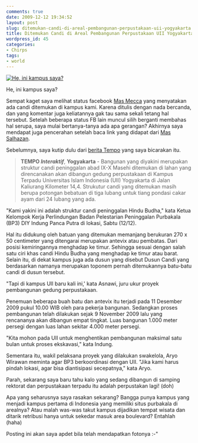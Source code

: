 ```yaml
---
comments: true
date: 2009-12-12 19:34:52
layout: post
slug: ditemukan-candi-di-areal-pembangunan-perpustakaan-uii-yogyakarta
title: Ditemukan Candi di Areal Pembangunan Perpustakaan UII Yogyakarta
wordpress_id: 45
categories:
- Chirps
tags:
- world
---
```


[![He, ini kampus saya?](http://akhyar.net/uploads/uii-boulevard.jpg)](http://akhyar.net/uploads/uii-boulevard.jpg)


He, ini kampus saya?



Sempat kaget saya melihat status facebook [Mas Mecca](http://gardustudio.com) yang menyatakan ada candi ditemukan di kampus kami. Karena ditulis dengan nada bercanda, dan yang komentar juga keliatannya gak tau sama sekali tetang hal tersebut. Setelah beberapa status FB lain muncul silih berganti membahas hal serupa, saya mulai bertanya-tanya ada apa gerangan? Akhirnya saya mendapat juga pencerahan setelah baca link yang didapat dari [Mas Salhazan](http://salhazan.com).

Sebelumnya, saya kutip dulu dari [berita Tempo](http://www.tempointeraktif.com/hg/nusa/2009/12/12/brk,20091212-213406,id.html) yang saya bicarakan itu. <!-- more -->


> **TEMPO _Interaktif_**, **Yogyakarta** - Bangunan yang diyakini merupakan struktur candi peninggalan abad IX-X Masehi ditemukan di lahan yang direncanakan akan dibangun gedung perpustakaan di Kampus Terpadu Universitas Islam Indonesia (UII) Yogyakarta di Jalan Kaliurang Kilometer 14,4. Strukutur candi yang ditemukan masih berupa potongan bebatuan di tiga lubang untuk tiang pondasi cakar ayam dari 24 lubang yang ada.

"Kami yakini ini adalah struktur candi peninggalan Hindu Budha," kata Ketua Kelompok Kerja Perlindungan Badan Pelestarian Peninggalan Purbakala (BP3) DIY Indung Panca Putra di lokasi, Sabtu (12/12).

Hal itu didukung oleh batuan yang ditemukan memanjang berukuran 270 x 50 centimeter yang ditengarai merupakan antevix atau pembatas. Dari posisi kemiringannya menghadap ke timur. Sehingga sesuai dengan salah satu ciri khas candi Hindu Budha yang menghadap ke timur atau barat. Selain itu, di dekat kampus juga ada dusun yang disebut Dusun Candi yang berdasarkan namanya merupakan toponem pernah ditemukannya batu-batu candi di dusun tersebut.

"Tapi di kampus UII baru kali ini,' kata Asnawi, juru ukur proyek pembangunan gedung perpustakaan.

Penemuan beberapa buah batu dan antevix itu terjadi pada 11 Desember 2009 pukul 10.00 WIB oleh para pekerja bangunan. Sedangkan proses pembangunan telah dilakukan sejak 9 November 2009 lalu yang rencananya akan dibangun empat tingkat. Luas bangunan 1.000 meter persegi dengan luas lahan sekitar 4.000 meter persegi.

"Kita mohon pada UII untuk menghentikan pembangunan maksimal satu bulan untuk proses ekskavasi," kata Indung.

Sementara itu, wakil pelaksana proyek yang dilakukan swakelola, Aryo Wirawan meminta agar BP3 berkoordinasi dengan UII. "Jika kami harus pindah lokasi, agar bisa diantisipasi secepatnya," kata Aryo.


Parah, sekarang saya baru tahu kalo yang sedang dibangun di samping rektorat dan perpustakaan terpadu itu adalah perpustakan lagi! (doh)

Apa yang seharusnya saya rasakan sekarang? Bangga punya kampus yang menjadi kampus pertama di Indonesia yang memiliki situs purbakala di arealnya? Atau malah was-was takut kampus dijadikan tempat wisata dan ditarik retribusi hanya untuk sekedar masuk area boulevard? Entahlah (haha)

Posting ini akan saya apdet bila telah mendapatkan fotonya :-"
